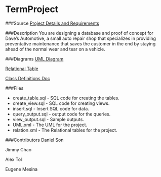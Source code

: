 # TermProject

###Source
[Project Details and Requirements](http://web.csulb.edu/~dbrown/CECS323/Projects/Automotive%20Repair/CECS%20323%20Term%20Project.pdf)

###Description
You are designing a database and proof of concept for Dave’s Automotive, a small auto repair shop that
specializes in providing preventative maintenance that saves the customer in the end by staying ahead of
the normal wear and tear on a vehicle.


###Diagrams
[UML Diagram](https://www.draw.io/#G0B6-nvjgTV9IpRFhnNGUwME5OcTA)

[Relational Table](https://www.draw.io/#G0B6-nvjgTV9IpaHc2bDk4TVRNMFE)

[Class Definitions Doc](https://docs.google.com/document/d/18Td7zbFxA8wUFt0JFaGKU8QegxKTErjdLjkv1zJ_TWE/edit?usp=sharing)

###Files
* create_table.sql - SQL code for creating the tables.
* create_view.sql - SQL code for creating views.
* insert.sql - Insert SQL code for data.
* query_output.sql - output code for the queries.
* view_output.sql - Sample outputs.
* UML.xml - The UML for the project.
* relation.xml - The Relational tables for the project.

###Contributors
Daniel Son

Jimmy Chao

Alex Tol

Eugene Mesina